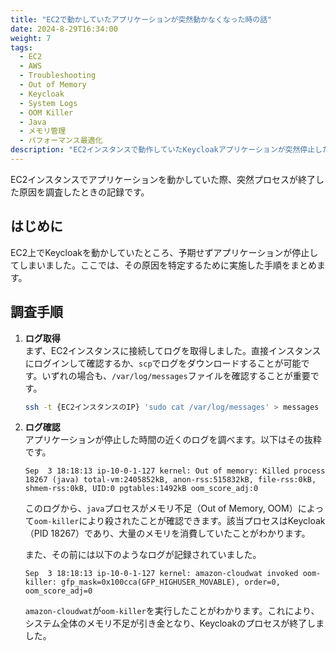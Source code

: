 ```yaml
---
title: "EC2で動かしていたアプリケーションが突然動かなくなった時の話"
date: 2024-8-29T16:34:00
weight: 7
tags:
  - EC2
  - AWS
  - Troubleshooting
  - Out of Memory
  - Keycloak
  - System Logs
  - OOM Killer
  - Java
  - メモリ管理
  - パフォーマンス最適化
description: "EC2インスタンスで動作していたKeycloakアプリケーションが突然停止した問題について、原因調査と解決方法を記録。Out of Memory (OOM) Killerによるプロセス終了のメカニズムを解説し、メモリ不足への対応策や再発防止方法について詳しく説明します。"
---
```


EC2インスタンスでアプリケーションを動かしていた際、突然プロセスが終了した原因を調査したときの記録です。

## はじめに

EC2上でKeycloakを動かしていたところ、予期せずアプリケーションが停止してしまいました。ここでは、その原因を特定するために実施した手順をまとめます。

## 調査手順

1. **ログ取得**  
   まず、EC2インスタンスに接続してログを取得しました。直接インスタンスにログインして確認するか、`scp`でログをダウンロードすることが可能です。いずれの場合も、`/var/log/messages`ファイルを確認することが重要です。

   ```bash
   ssh -t {EC2インスタンスのIP} 'sudo cat /var/log/messages' > messages
   ```

2. **ログ確認**  
   アプリケーションが停止した時間の近くのログを調べます。以下はその抜粋です。

   ```log
   Sep  3 18:18:13 ip-10-0-1-127 kernel: Out of memory: Killed process 18267 (java) total-vm:2405852kB, anon-rss:515832kB, file-rss:0kB, shmem-rss:0kB, UID:0 pgtables:1492kB oom_score_adj:0
   ```

   このログから、`java`プロセスがメモリ不足（Out of Memory, OOM）によって`oom-killer`により殺されたことが確認できます。該当プロセスはKeycloak（PID 18267）であり、大量のメモリを消費していたことがわかります。

   また、その前には以下のようなログが記録されていました。

   ```log
   Sep  3 18:18:13 ip-10-0-1-127 kernel: amazon-cloudwat invoked oom-killer: gfp_mask=0x100cca(GFP_HIGHUSER_MOVABLE), order=0, oom_score_adj=0
   ```

   `amazon-cloudwat`が`oom-killer`を実行したことがわかります。これにより、システム全体のメモリ不足が引き金となり、Keycloakのプロセスが終了しました。
